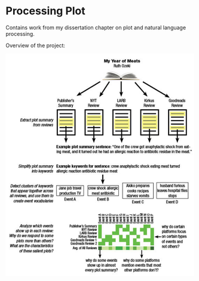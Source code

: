# Processing Plot
Contains work from my dissertation chapter on plot and natural language processing.

Overview of the project:

![Flowchart outlining the project](/images/project_plan.png )